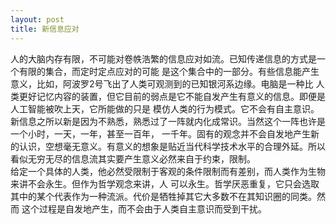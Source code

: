 ```yaml
---
layout: post
title: 新信息应对
---
```

人的大脑内存有限，不可能对卷帙浩繁的信息应对如流。已知传递信息的方式是一个有限的集合，而定时定点应对的可能
是这个集合中的一部分。有些信息能产生意义，比如，阿波罗2号飞出了人类可观测到的已知银河系边缘。电脑是一种比
人类更好记忆内容的装置，但它目前的弱点是它不能自发产生有意义的信息。即便是人工智能被吹上天，它所能做的只是
模仿人类的行为模式。它不会有自主意识。  
新信息之所以新是因为不熟悉，熟悉过了一阵就内化成常识。当然这个一阵也许是一个小时，一天，一年，甚至一百年，
一千年。固有的观念并不会自发地产生新的认识，空想毫无意义。有意义的想象是贴近当代科学技术水平的合理外延。所以
看似无穷无尽的信息流其实要产生意义必然来自于约束，限制。  
给定一个具体的人类，他必然受限制于客观的条件限制而有差别，而人类作为生物来讲不会永生。但作为哲学观念来讲，人
可以永生。哲学厌恶重复，它只会选取其中的某个代表作为一种流派。代价是牺牲掉其它大多数不在其知识圈的同类。然而
这个过程是自发地产生，而不会由于人类自主意识而受到干扰。
